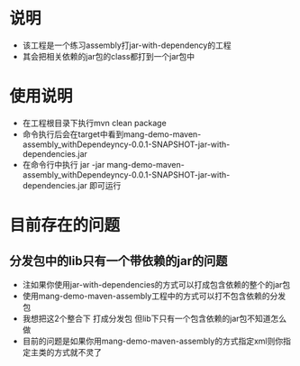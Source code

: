 ﻿# 说明
 * 该工程是一个练习assembly打jar-with-dependency的工程
 * 其会把相关依赖的jar包的class都打到一个jar包中

# 使用说明
 * 在工程根目录下执行mvn clean package
 * 命令执行后会在target中看到mang-demo-maven-assembly_withDependeyncy-0.0.1-SNAPSHOT-jar-with-dependencies.jar
 * 在命令行中执行 jar -jar mang-demo-maven-assembly_withDependeyncy-0.0.1-SNAPSHOT-jar-with-dependencies.jar 即可运行
 
# 目前存在的问题
 ## 分发包中的lib只有一个带依赖的jar的问题
 * 注如果你使用jar-with-dependencies的方式可以打成包含依赖的整个的jar包 
 * 使用mang-demo-maven-assembly工程中的方式可以打不包含依赖的分发包
 * 我想把这2个整合下 打成分发包 但lib下只有一个包含依赖的jar包不知道怎么做
 * 目前的问题是如果你用mang-demo-maven-assembly的方式指定xml则你指定主类的方式就不灵了
 
